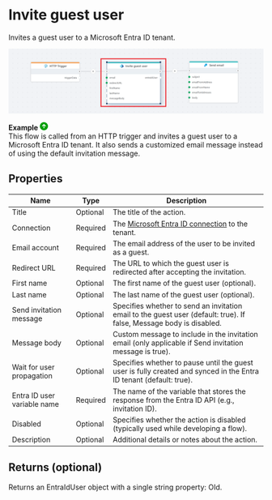 # Invite guest user

Invites a guest user to a Microsoft Entra ID tenant.

![Example Flow](../../../../images/flow/entra-id-invite-guest-user-example.png)

**Example** ![img](../../../../images/strz.jpg)  
This flow is called from an HTTP trigger and invites a guest user to a Microsoft Entra ID tenant. It also sends a customized email message instead of using the default invitation message. 

## Properties

| Name                     | Type     | Description                                                                 |
|--------------------------|----------|-----------------------------------------------------------------------------|
| Title                    | Optional | The title of the action.                                                    |
| Connection               | Required | The [Microsoft Entra ID connection](./connecting-to-entra-id.md) to the tenant. |
| Email account            | Required | The email address of the user to be invited as a guest.                     |
| Redirect URL             | Required | The URL to which the guest user is redirected after accepting the invitation. |
| First name               | Optional | The first name of the guest user (optional).                                |
| Last name                | Optional | The last name of the guest user (optional).                                 |
| Send invitation message  | Optional | Specifies whether to send an invitation email to the guest user (default: true). If false, Message body is disabled. |
| Message body             | Optional | Custom message to include in the invitation email (only applicable if Send invitation message is true).              |
| Wait for user propagation  | Optional | Specifies whether to pause until the guest user is fully created and synced in the Entra ID tenant (default: true). |
| Entra ID user variable name     | Required | The name of the variable that stores the response from the Entra ID API (e.g., invitation ID). |
| Disabled  | Optional | Specifies whether the action is disabled (typically used while developing a flow).  |
| Description              | Optional | Additional details or notes about the action.                               |

## Returns (optional)

Returns an EntraIdUser object with a single string property: OId.